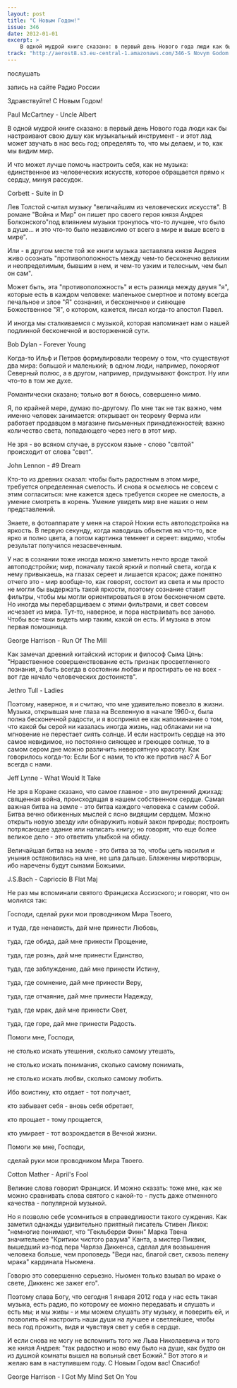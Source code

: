```yaml
---
layout: post
title: "С Новым Годом!"
issue: 346
date: 2012-01-01
excerpt: >
    В одной мудрой книге сказано: в первый день Нового года люди как бы настраивают свою душу как музыкальный инструмент - и этот лад может звучать в нас весь год; определять то, что мы делаем, и то, как мы видим мир.
track: "http://aerost8.s3.eu-central-1.amazonaws.com/346-S Novym Godom!.mp3"
---
```


послушать

запись на сайте Радио России

Здравствуйте! С Новым Годом!

Paul McCartney - Uncle Albert

В одной мудрой книге сказано: в первый день Нового года люди как бы настраивают свою душу как музыкальный инструмент - и этот лад может звучать в нас весь год; определять то, что мы делаем, и то, как мы видим мир.

И что может лучше помочь настроить себя, как не музыка: единственное из человеческих искусств, которое обращается прямо к сердцу, минуя рассудок.

Corbett - Suite in D

Лев Толстой считал музыку "величайшим из человеческих искусств". В романе "Война и Мир" он пишет про своего героя князя Андрея Болконского"под влиянием музыки тронулось что-то лучшее, что было в душе... и это что-то было независимо от всего в мире и выше всего в мире".

Или - в другом месте той же книги музыка заставляла князя Андрея живо осознать "противоположность между чем-то бесконечно великим и неопределимым, бывшим в нем, и чем-то узким и телесным, чем был он сам".

Может быть, эта "противоположность" и есть разница между двумя "я", которые есть в каждом человеке: маленькое смертное и потому всегда печальное и злое "Я" сознания, и бесконечное и сияющее Божественное "Я", о котором, кажется, писал когда-то апостол Павел.

И иногда мы сталкиваемся с музыкой, которая напоминает нам о нашей подлинной бесконечной и восторженной сути.

Bob Dylan - Forever Young

Когда-то Ильф и Петров формулировали теорему о том, что существуют два мира: большой и маленький; в одном люди, например, покоряют Северный полюс, а в другом, например, придумывают фокстрот. Ну или что-то в том же духе.

Романтически сказано; только вот я боюсь, совершенно мимо.

Я, по крайней мере, думаю по-другому. По мне так не так важно, чем именно человек занимается: открывает он теорему Ферма или работает продавцом в магазине письменных принадлежностей; важно количество света, попадающего через него в этот мир.

Не зря - во всяком случае, в русском языке - слово "святой" происходит от слова "свет".

John Lennon - #9 Dream

Кто-то из древних сказал: чтобы быть радостным в этом мире, требуется определенная смелость. И снова я осмелюсь не совсем с этим согласиться: мне кажется здесь требуется скорее не смелость, а умение смотреть в корень. Умение увидеть мир вне наших о нем представлений.

Знаете, в фотоаппарате у меня на старой Нокии есть автоподстройка на яркость. В первую секунду, когда наводишь объектив на что-то, все ярко и полно цвета, а потом картинка темнеет и сереет: видимо, чтобы результат получился незасвеченным.

У нас в сознании тоже иногда можно заметить нечто вроде такой автоподстройки; мир, поначалу такой яркий и полный света, когда к нему привыкаешь, на глазах сереет и лишается красок; даже понятно отчего это - мир вообще-то, как говорят, состоит из света и мы просто не могли бы выдержать такой яркости, поэтому сознание ставит фильтры, чтобы мы могли ориентироваться в этом бесконечном свете. Но иногда мы перебарщиваем с этими фильтрами, и свет совсем исчезает из мира. Тут-то, наверное, и пора настраивать все заново. Чтобы все-таки видеть мир таким, какой он есть. И музыка в этом первая помошница.

George Harrison - Run Of The Mill

Как замечал древний китайский историк и философ Сыма Цянь: "Нравственное совершенствование есть признак просветленного познания, а быть всегда в состоянии любви и простирать ее на всех - вот где начало человеческих достоинств".

Jethro Tull - Ladies

Поэтому, наверное, я и считаю, что мне удивительно повезло в жизни. Музыка, открывшая мне глаза на Вселенную в начале 1960-х, была полна бесконечной радости, и я воспринял ее как напоминание о том, что какой бы серой ни казалась иногда жизнь, над облаками ни на мгновение не перестает сиять солнце. И если настроить сердце на это самое невидимое, но постоянно сияющее и греющее солнце, то в самом сером дне можно различить невероятную красоту. Как говорилось когда-то: Если Бог с нами, то кто же против нас? А Бог всегда с нами.

Jeff Lynne - What Would It Take

Не зря в Коране сказано, что самое главное - это внутренний джихад: священная война, происходящая в нашем собственном сердце. Самая важная битва на земле - это битва каждого человека с самим собой. Битва вечно обиженных мыслей с ясно видящим сердцем. Можно открыть новую звезду или обнаружить новый закон природы; построить потрясающее здание или написать книгу; но говорят, что еще более великое дело - это ответить улыбкой на обиду.

Величайшая битва на земле - это битва за то, чтобы цепь насилия и уныния остановилась на мне, не шла дальше. Блаженны миротворцы, ибо наречены будут сынами Божьими.

J.S.Bach - Capriccio B Flat Maj

Не раз мы вспоминали святого Франциска Ассизского; и говорят, что он молился так:

Господи, сделай руки мои проводником Мира Твоего,

и туда, где ненависть, дай мне принести Любовь,

туда, где обида, дай мне принести Прощение,

туда, где рознь, дай мне принести Единство,

туда, где заблуждение, дай мне принести Истину,

туда, где сомнение, дай мне принести Веру,

туда, где отчаяние, дай мне принести Надежду,

туда, где мрак, дай мне принести Свет,

туда, где горе, дай мне принести Радость.

Помоги мне, Господи,

не столько искать утешения, сколько самому утешать,

не столько искать понимания, сколько самому понимать,

не столько искать любви, сколько самому любить.

Ибо воистину, кто отдает - тот получает,

кто забывает себя - вновь себя обретает,

кто прощает - тому прощается,

кто умирает - тот возрождается в Вечной жизни.

Помоги же мне, Господи,

сделай руки мои проводником Мира Твоего.

Cotton Mather - April's Fool

Великие слова говорил Франциск. И можно сказать: тоже мне, как же можно сравнивать слова святого с какой-то - пусть даже отменного качества - популярной музыкой.

Но я позволю себе усомниться в справедливости такого суждения. Как заметил однажды удивительно приятный писатель Стивен Ликок: "немногие понимают, что "Гекльберри Финн" Марка Твена значительнее "Критики чистого разума" Канта, а мистер Пиквик, вышедший из-под пера Чарлза Диккенса, сделал для возвышения человека больше, чем проповедь "Веди нас, благой свет, сквозь пелену мрака" кардинала Ньюмена.

Говорю это совершенно серьезно. Ньюмен только взывал во мраке о свете, Диккенс же зажег его".

Поэтому слава Богу, что сегодня 1 января 2012 года у нас есть такая музыка, есть радио, по которому ее можно передавать и слушать и есть мы; и мы живы - и мы можем слушать эту музыку, и поверить ей, и позволить ей настроить наши души на лучшее и светлейшее, чтобы весь год прожить, видя и чувствуя свет у себя в сердце.

И если снова не могу не вспомнить того же Льва Николаевича и того же князя Андрея: "так радостно и ново ему было на душе, как будто он из душной комнаты вышел на вольный свет Божий." Вот этого я и желаю вам в наступившем году. С Новым Годом вас! Спасибо!

George Harrison - I Got My Mind Set On You
